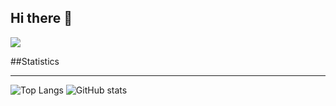 ## Hi there 👋

<a href="https://github.com/devxb/gitanimals">
  <img src="https://render.gitanimals.org/farms/holdn2"/>
</a>

##Statistics
***
![Top Langs](https://github-readme-stats.vercel.app/api/top-langs/?username=holdn2&layout=compact)
![GitHub stats](https://github-readme-stats.vercel.app/api?username=holdn2&show_icons=true&theme=radical)
